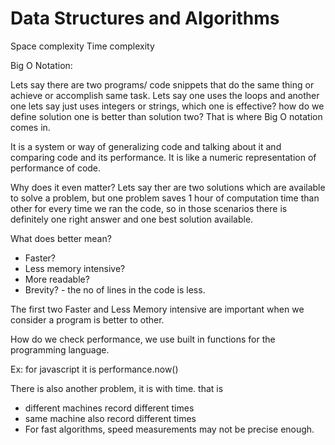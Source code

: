 # Data Structures and Algorithms

Space complexity
Time complexity

Big O Notation:

Lets say there are two programs/ code snippets that do the same thing or achieve or accomplish same task. Lets say one
uses the loops and another one lets say just uses integers or strings, which one is effective? how do we define solution one is better than solution two?
That is where Big O notation comes in.

It is a system or way of generalizing code and talking about it and comparing code and its performance.
It is like a numeric representation of performance of code.

Why does it even matter?
Lets say ther are two solutions which are available to solve a problem, but one problem saves 1 hour of computation time than other for every time we ran the code, so in those scenarios there is definitely one right answer and one best solution available.

What does better mean?

- Faster?
- Less memory intensive?
- More readable?
- Brevity? - the no of lines in the code is less.

The first two Faster and Less Memory intensive are important when we consider a program is better to other.

How do we check performance, we use built in functions for the programming language.

Ex: for javascript it is performance.now()

There is also another problem, it is with time. that is

- different machines record different times
- same machine also record different times
- For fast algorithms, speed measurements may not be precise enough.
